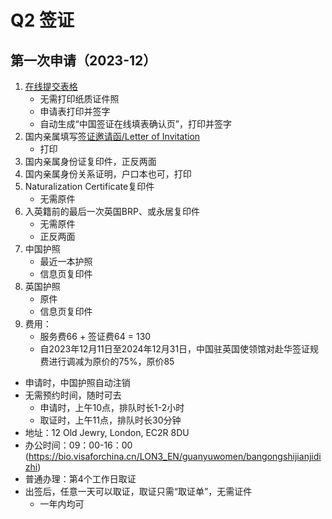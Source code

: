 # Q2 签证

## 第一次申请（2023-12）

1. [在线提交表格](https://bio.visaforchina.cn/LON3_ZH/qianzhengyewu)
   - 无需打印纸质证件照
   - 申请表打印并签字
   - 自动生成“中国签证在线填表确认页”，打印并签字
2. 国内亲属填写[签证邀请函/Letter of Invitation](https://www.visaforchina.cn/YTO2_ZH/upload/Attach/mrbj/281882.pdf)
   - 打印
3. 国内亲属身份证复印件，正反两面
4. 国内亲属身份关系证明，户口本也可，打印
5. Naturalization Certificate复印件
   - 无需原件
6. 入英籍前的最后一次英国BRP、或永居复印件
   - 无需原件
   - 正反两面
7. 中国护照
   - 最近一本护照
   - 信息页复印件
8. 英国护照
   - 原件
   - 信息页复印件
9. 费用：
   - 服务费66 + 签证费64 = 130
   - 自2023年12月11日至2024年12月31日，中国驻英国使领馆对赴华签证规费进行调减为原价的75%，原价85

- 申请时，中国护照自动注销
- 无需预约时间，随时可去
   - 申请时，上午10点，排队时长1-2小时
   - 取证时，上午11点，排队时长30分钟
- 地址：12 Old Jewry, London, EC2R 8DU
- 办公时间：09：00-16：00 (https://bio.visaforchina.cn/LON3_EN/guanyuwomen/bangongshijianjidizhi)
- 普通办理：第4个工作日取证
- 出签后，任意一天可以取证，取证只需“取证单”，无需证件
   - 一年内均可
